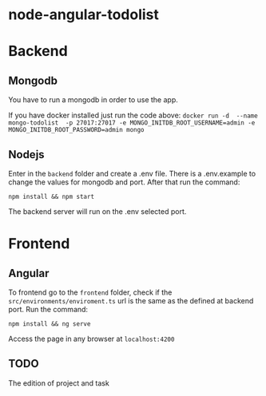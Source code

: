 # node-angular-todolist






# Backend

## Mongodb

You have to run a mongodb in order to use the app.

If you have docker installed just run the code above:
`docker run -d  --name mongo-todolist  -p 27017:27017 -e MONGO_INITDB_ROOT_USERNAME=admin -e MONGO_INITDB_ROOT_PASSWORD=admin mongo`

## Nodejs

Enter in the `backend` folder and create a .env file. There is a .env.example to change the values for mongodb and port. After that run the command:

`npm install && npm start`

The backend server will run on the .env selected port.







# Frontend


## Angular

To frontend go to the `frontend` folder, check if the `src/environments/enviroment.ts` url is the same as the defined at backend port. Run the command:

`npm install && ng serve`

Access the page in any browser at `localhost:4200`

## TODO

The edition of project and task